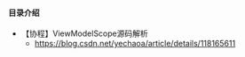 #### 目录介绍





- 【协程】ViewModelScope源码解析
    - https://blog.csdn.net/yechaoa/article/details/118165611








